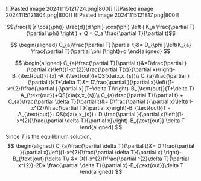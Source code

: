 ![[Pasted image 20241115121724.png|800]]
![[Pasted image 20241115121804.png|800]]
![[Pasted image 20241115121817.png|800]]


$$\frac{1}{r \cos(\phi)} \frac{d}{d \phi} \cos(\phi) \left ( K_a \frac{\partial T}{\partial \phi} \right ) + Q = C_a \frac{\partial T}{\partial t}$$

$$
\begin{aligned}
C_{a}\frac{\partial T}{\partial t}&= D_{\phi }\left(K_{a} \frac{\partial T}{\partial \phi }\right)+q
\end{aligned}
$$

$$
\begin{aligned}
C_{a}\frac{\partial T}{\partial t}&=D\frac{\partial }{\partial x}\left((1-x^{2})\frac{\partial T(x)}{\partial x}\right)-B_{\text{out}}T(x) -A_{\text{out}}+QS(x)a(x,x_{s})\\
C_{a}\frac{\partial }{\partial t}(T+\delta T)&= D\frac{\partial }{\partial x}\left((1-x^{2})\frac{\partial }{\partial x}(T+\delta T)\right)-B_{\text{out}}(T+\delta T) -A_{\text{out}}+QS(x)a(x,x_{s})\\
C_{a}\frac{\partial T}{\partial t} + C_{a}\frac{\partial \delta T}{\partial t}&= D\frac{\partial }{\partial x}\left((1-x^{2})\frac{\partial T}{\partial x}\right)-B_{\text{out}}T -A_{\text{out}}+QS(x)a(x,x_{s})+ D \frac{\partial }{\partial x}\left((1-x^{2})\frac{\partial \delta T}{\partial x}\right)-B_{\text{out}} \delta T
\end{aligned}
$$
Since $T$ is the equilibrium solution,
$$
\begin{aligned}
C_{a}\frac{\partial \delta T}{\partial t}&= D \frac{\partial }{\partial x}\left((1-x^{2})\frac{\partial \delta T}{\partial x} \right)-B_{\text{out}}\delta T\\
&= D(1-x^{2})\frac{\partial ^{2}\delta T}{\partial x^{2}}-2Dx \frac{\partial \delta T}{\partial x}-B_{\text{out}}\delta T
\end{aligned}
$$



